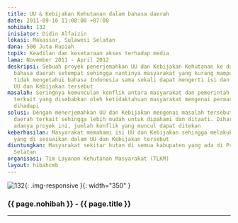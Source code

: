 ```yaml
---
title: UU & Kebijakan Kehutanan dalam bahasa daerah
date: 2011-09-16 11:08:00 +07:00
nohibah: 132
inisiator: Didin Alfaizin
lokasi: Makassar, Sulawesi Selatan
dana: 500 Juta Rupiah
topik: Keadilan dan kesetaraan akses terhadap media
lama: November 2011 - April 2012
deskripsi: Sebuah proyek penerjemahkan UU dan Kebijakan Kehutanan ke dalam beberapa
  bahasa daerah setempat sehingga nantinya masyarakat yang kurang mampu atau yang
  tidak mengetahui bahasa Indonesia sama sekali dapat mengerti isi dan makna dari
  UU dan Kebijakan tersebut
masalah: Seringnya kemunculan konflik antara masyarakat dan pemerintah (Dinas Kehutanan)
  terkait yang disebabkan oleh ketidaktahuan masyarakat mengenai permasalahan yang
  dihadapi
solusi: Dengan menerjemahkan UU dan Kebijakan mengenai masalah tersebut ke dalam bahasa
  daerah terkait sehingga lebih mudah untuk dipahami dan ditaati. Diharapkan dengan
  adanya proyek ini, jumlah konflik yang muncul dapat ditekan
keberhasilan: Masyarakat memahami isi UU dan Kebijakan sehingga melakukan kegiatan
  yang di sesuaikan dalam UU dan Kebijakan tersebut
diuntungkan: Masyarakat sekitar hutan di semua kabupaten yang ada di Provinsi Sulawesi
  Selatan
organisasi: Tim Layanan Kehutanan Masyarakat (TLKM)
layout: hibahcmb
---
```


![132](/static/img/hibahcmb/132.png){: .img-responsive }{: width="350" }

### {{ page.nohibah }} - {{ page.title }}

---
